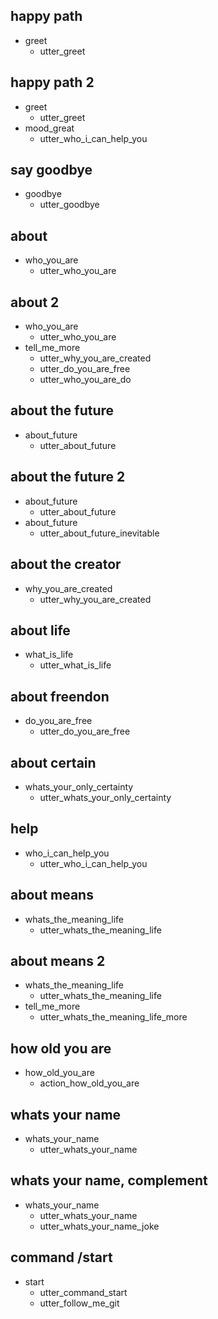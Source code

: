 ## happy path
* greet
  - utter_greet

## happy path 2
* greet
  - utter_greet
* mood_great
  - utter_who_i_can_help_you


## say goodbye
* goodbye
  - utter_goodbye

## about
* who_you_are
  - utter_who_you_are

## about 2
* who_you_are
  - utter_who_you_are
* tell_me_more
  - utter_why_you_are_created
  - utter_do_you_are_free
  - utter_who_you_are_do

## about the future
* about_future
  - utter_about_future

## about the future 2
* about_future
  - utter_about_future
* about_future
  - utter_about_future_inevitable
  
## about the creator 
* why_you_are_created
  - utter_why_you_are_created

## about life  
* what_is_life
  - utter_what_is_life

## about freendon
* do_you_are_free
  - utter_do_you_are_free

## about certain
* whats_your_only_certainty
  - utter_whats_your_only_certainty

## help
* who_i_can_help_you
  - utter_who_i_can_help_you

## about means
* whats_the_meaning_life
  - utter_whats_the_meaning_life


## about means 2
* whats_the_meaning_life
  - utter_whats_the_meaning_life
* tell_me_more
  - utter_whats_the_meaning_life_more

## how old you are
* how_old_you_are
  - action_how_old_you_are

## whats your name
* whats_your_name
  - utter_whats_your_name

## whats your name, complement
* whats_your_name
  - utter_whats_your_name
  - utter_whats_your_name_joke

## command /start
* start
  - utter_command_start
  - utter_follow_me_git
